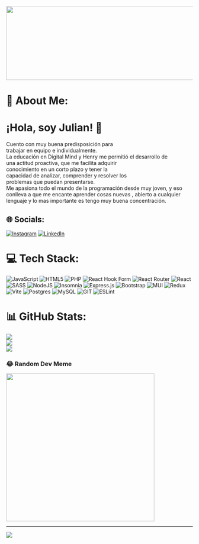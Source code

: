 <div align="center">
    <img width="1000" height="200" src="https://imgs.search.brave.com/AMT2caOzg8E7A44yis_pbIUkoJTkpP1ApedvcKH38ms/rs:fit:860:0:0/g:ce/aHR0cHM6Ly9naWZk/Yi5jb20vaW1hZ2Vz/L2hpZ2gvY29tcHV0/ZXItc3lzdGVtLWNv/ZGluZy1qM3N6Zmp2/OWZ3YjVhdDl4Lmdp/Zg.gif"/>
</div>

# 💫 About Me:
# ¡Hola, soy Julian! 👋
Cuento con  muy buena predisposición para<br>trabajar en equipo e individualmente.<br>La educación en Digital Mind y Henry me permitió el desarrollo de<br>una actitud proactiva, que me facilita adquirir<br>conocimiento en un corto plazo y tener la<br>capacidad de analizar, comprender y resolver los<br>problemas que puedan presentarse.<br>Me apasiona todo el mundo de la programación desde muy joven, y eso conlleva a que me encante aprender cosas nuevas , abierto a cualquier lenguaje y lo mas importante es tengo muy buena concentración.


## 🌐 Socials:
[![Instagram](https://img.shields.io/badge/Instagram-%23E4405F.svg?logo=Instagram&logoColor=white)](https://instagram.com/julian.sosa.m) [![LinkedIn](https://img.shields.io/badge/LinkedIn-%230077B5.svg?logo=linkedin&logoColor=white)](https://linkedin.com/in/https://www.linkedin.com/in/julian-andres-sosa/) 

# 💻 Tech Stack:
![JavaScript](https://img.shields.io/badge/javascript-%23323330.svg?style=for-the-badge&logo=javascript&logoColor=%23F7DF1E) ![HTML5](https://img.shields.io/badge/html5-%23E34F26.svg?style=for-the-badge&logo=html5&logoColor=white) ![PHP](https://img.shields.io/badge/php-%23777BB4.svg?style=for-the-badge&logo=php&logoColor=white) ![React Hook Form](https://img.shields.io/badge/React%20Hook%20Form-%23EC5990.svg?style=for-the-badge&logo=reacthookform&logoColor=white) ![React Router](https://img.shields.io/badge/React_Router-CA4245?style=for-the-badge&logo=react-router&logoColor=white) ![React](https://img.shields.io/badge/react-%2320232a.svg?style=for-the-badge&logo=react&logoColor=%2361DAFB) ![SASS](https://img.shields.io/badge/SASS-hotpink.svg?style=for-the-badge&logo=SASS&logoColor=white) ![NodeJS](https://img.shields.io/badge/node.js-6DA55F?style=for-the-badge&logo=node.js&logoColor=white) ![Insomnia](https://img.shields.io/badge/Insomnia-black?style=for-the-badge&logo=insomnia&logoColor=5849BE) ![Express.js](https://img.shields.io/badge/express.js-%23404d59.svg?style=for-the-badge&logo=express&logoColor=%2361DAFB) ![Bootstrap](https://img.shields.io/badge/bootstrap-%238511FA.svg?style=for-the-badge&logo=bootstrap&logoColor=white) ![MUI](https://img.shields.io/badge/MUI-%230081CB.svg?style=for-the-badge&logo=mui&logoColor=white) ![Redux](https://img.shields.io/badge/redux-%23593d88.svg?style=for-the-badge&logo=redux&logoColor=white) ![Vite](https://img.shields.io/badge/vite-%23646CFF.svg?style=for-the-badge&logo=vite&logoColor=white) ![Postgres](https://img.shields.io/badge/postgres-%23316192.svg?style=for-the-badge&logo=postgresql&logoColor=white) ![MySQL](https://img.shields.io/badge/mysql-%2300000f.svg?style=for-the-badge&logo=mysql&logoColor=white) ![GIT](https://img.shields.io/badge/Git-fc6d26?style=for-the-badge&logo=git&logoColor=white) ![ESLint](https://img.shields.io/badge/ESLint-4B3263?style=for-the-badge&logo=eslint&logoColor=white)
# 📊 GitHub Stats:
![](https://github-readme-stats.vercel.app/api?username=00jas00&theme=dark&hide_border=false&include_all_commits=false&count_private=false)<br/>
![](https://github-readme-streak-stats.herokuapp.com/?user=00jas00&theme=dark&hide_border=false)<br/>
![](https://github-readme-stats.vercel.app/api/top-langs/?username=00jas00&theme=dark&hide_border=false&include_all_commits=false&count_private=false&layout=compact)

### 😂 Random Dev Meme
<img src='https://randommeme-five.vercel.app/' style="height: 400px;"/>

---
[![](https://visitcount.itsvg.in/api?id=00jas00&icon=2&color=0)](https://visitcount.itsvg.in)

<!-- Proudly created with GPRM ( https://gprm.itsvg.in ) -->
